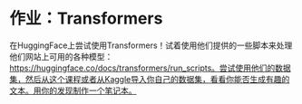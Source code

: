 # 作业：Transformers

在HuggingFace上尝试使用Transformers！试着使用他们提供的一些脚本来处理他们网站上可用的各种模型：https://huggingface.co/docs/transformers/run_scripts。尝试使用他们的数据集，然后从这个课程或者从Kaggle导入你自己的数据集，看看你能否生成有趣的文本。用你的发现制作一个笔记本。